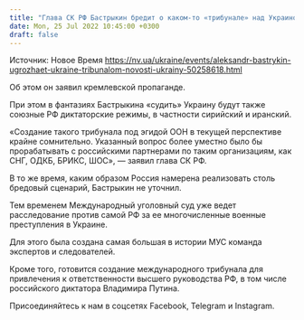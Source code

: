 ```yaml
---
title: "Глава СК РФ Бастрыкин бредит о каком-то «трибунале» над Украиной с участием Ирана и Сирии"
date: Mon, 25 Jul 2022 10:45:00 +0300
draft: false
---
```

Источник: Новое Время https://nv.ua/ukraine/events/aleksandr-bastrykin-ugrozhaet-ukraine-tribunalom-novosti-ukrainy-50258618.html


Об этом он заявил кремлевской пропаганде.

При этом в фантазиях Бастрыкина «судить» Украину будут также союзные РФ диктаторские режимы, в частности сирийский и иранский.

«Создание такого трибунала под эгидой ООН в текущей перспективе крайне сомнительно. Указанный вопрос более уместно было бы прорабатывать с российскими партнерами по таким организациям, как СНГ, ОДКБ, БРИКС, ШОС», — заявил глава СК РФ.

В то же время, каким образом Россия намерена реализовать столь бредовый сценарий, Бастрыкин не уточнил.

Тем временем Международный уголовный суд уже ведет расследование против самой РФ за ее многочисленные военные преступления в Украине.

Для этого была создана самая большая в истории МУС команда экспертов и следователей.

Кроме того, готовится создание международного трибунала для привлечения к ответственности высшего руководства РФ, в том числе российского диктатора Владимира Путина.

Присоединяйтесь к нам в соцсетях Facebook, Telegram и Instagram.

